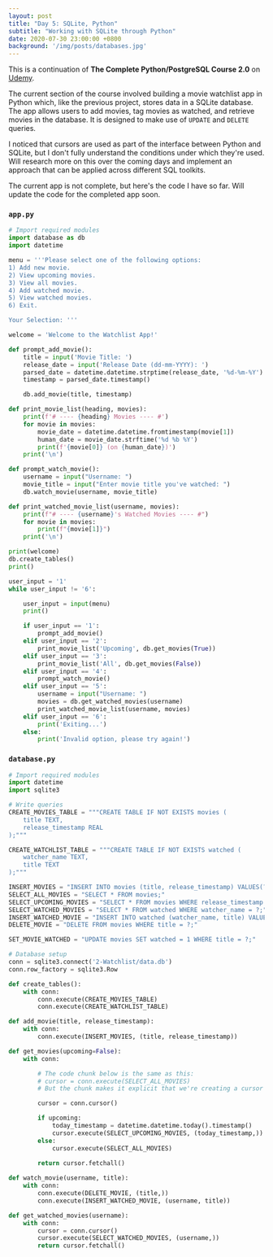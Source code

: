 ```yaml
---
layout: post
title: "Day 5: SQLite, Python"
subtitle: "Working with SQLite through Python"
date: 2020-07-30 23:00:00 +0800
background: '/img/posts/databases.jpg'
---
```


This is a continuation of **The Complete Python/PostgreSQL Course 2.0** on [Udemy](https://www.udemy.com/course/complete-python-postgresql-database-course/).

The current section of the course involved building a movie watchlist app in Python which, like the previous project, stores data in a SQLite database. The app allows users to add movies, tag movies as watched, and retrieve movies in the database. It is designed to make use of `UPDATE` and `DELETE` queries.

I noticed that cursors are used as part of the interface between Python and SQLite, but I don't fully understand the conditions under which they're used. Will research more on this over the coming days and implement an approach that can be applied across different SQL toolkits.

The current app is not complete, but here's the code I have so far. Will update the code for the completed app soon.

### `app.py`
```py
# Import required modules
import database as db
import datetime

menu = '''Please select one of the following options:
1) Add new movie.
2) View upcoming movies.
3) View all movies.
4) Add watched movie.
5) View watched movies.
6) Exit.

Your Selection: '''

welcome = 'Welcome to the Watchlist App!'

def prompt_add_movie():
    title = input('Movie Title: ')
    release_date = input('Release Date (dd-mm-YYYY): ')
    parsed_date = datetime.datetime.strptime(release_date, '%d-%m-%Y')
    timestamp = parsed_date.timestamp()

    db.add_movie(title, timestamp)

def print_movie_list(heading, movies):
    print(f'# ---- {heading} Movies ---- #')
    for movie in movies:
        movie_date = datetime.datetime.fromtimestamp(movie[1])
        human_date = movie_date.strftime('%d %b %Y')
        print(f'{movie[0]} (on {human_date})')
    print('\n')

def prompt_watch_movie():
    username = input("Username: ")
    movie_title = input("Enter movie title you've watched: ")
    db.watch_movie(username, movie_title)

def print_watched_movie_list(username, movies):
    print(f"# ---- {username}'s Watched Movies ---- #")
    for movie in movies:
        print(f"{movie[1]}")
    print('\n')

print(welcome)
db.create_tables()
print()

user_input = '1'
while user_input != '6':

    user_input = input(menu)
    print()

    if user_input == '1':
        prompt_add_movie()
    elif user_input == '2':
        print_movie_list('Upcoming', db.get_movies(True))
    elif user_input == '3':
        print_movie_list('All', db.get_movies(False))
    elif user_input == '4':
        prompt_watch_movie()
    elif user_input == '5':
        username = input("Username: ")
        movies = db.get_watched_movies(username)
        print_watched_movie_list(username, movies)
    elif user_input == '6':
        print('Exiting...')
    else:
        print('Invalid option, please try again!')
```

### `database.py`
```py
# Import required modules
import datetime
import sqlite3

# Write queries
CREATE_MOVIES_TABLE = """CREATE TABLE IF NOT EXISTS movies (
    title TEXT,
    release_timestamp REAL
);"""

CREATE_WATCHLIST_TABLE = """CREATE TABLE IF NOT EXISTS watched (
    watcher_name TEXT,
    title TEXT
);"""

INSERT_MOVIES = "INSERT INTO movies (title, release_timestamp) VALUES(?, ?);"
SELECT_ALL_MOVIES = "SELECT * FROM movies;"
SELECT_UPCOMING_MOVIES = "SELECT * FROM movies WHERE release_timestamp > ?;"
SELECT_WATCHED_MOVIES = "SELECT * FROM watched WHERE watcher_name = ?;"
INSERT_WATCHED_MOVIE = "INSERT INTO watched (watcher_name, title) VALUES (?, ?);"
DELETE_MOVIE = "DELETE FROM movies WHERE title = ?;"

SET_MOVIE_WATCHED = "UPDATE movies SET watched = 1 WHERE title = ?;"

# Database setup
conn = sqlite3.connect('2-Watchlist/data.db')
conn.row_factory = sqlite3.Row

def create_tables():
    with conn:
        conn.execute(CREATE_MOVIES_TABLE)
        conn.execute(CREATE_WATCHLIST_TABLE)

def add_movie(title, release_timestamp):
    with conn:
        conn.execute(INSERT_MOVIES, (title, release_timestamp))

def get_movies(upcoming=False):
    with conn:

        # The code chunk below is the same as this:
        # cursor = conn.execute(SELECT_ALL_MOVIES)
        # But the chunk makes it explicit that we're creating a cursor

        cursor = conn.cursor()

        if upcoming:
            today_timestamp = datetime.datetime.today().timestamp()
            cursor.execute(SELECT_UPCOMING_MOVIES, (today_timestamp,))
        else:
            cursor.execute(SELECT_ALL_MOVIES)
        
        return cursor.fetchall()

def watch_movie(username, title):
    with conn:
        conn.execute(DELETE_MOVIE, (title,))
        conn.execute(INSERT_WATCHED_MOVIE, (username, title))

def get_watched_movies(username):
    with conn:
        cursor = conn.cursor()
        cursor.execute(SELECT_WATCHED_MOVIES, (username,))
        return cursor.fetchall()
```